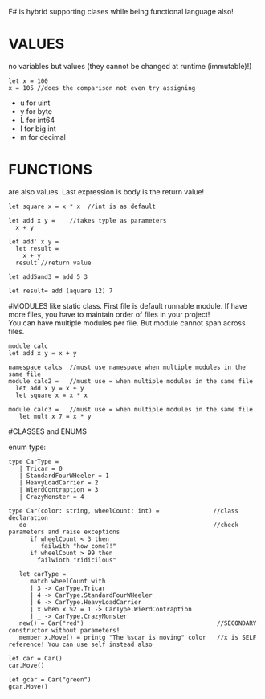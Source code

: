 
F# is hybrid supporting clases while being functional language also!

# VALUES
no variables but values (they cannot be changed at runtime (immutable)!)
```
let x = 100
x = 105 //does the comparison not even try assigning
```
 * u for uint
 * y for byte
 * L for int64
 * I for big int
 * m for decimal

# FUNCTIONS
are also values. 
Last expression is body is the return value!

```
let square x = x * x  //int is as default
```
```
let add x y =    //takes typle as parameters
  x + y
```
```
let add' x y = 
  let result =
    x + y
  result //return value
```
```
let add5and3 = add 5 3
```
```
let result= add (aquare 12) 7
```

#MODULES
like static class. 
First file is default runnable module. If have more files, you have to maintain order of files in your project!   
You can have multiple modules per file. But module cannot span across files.
```
module calc
let add x y = x + y
```
```
namespace calcs  //must use namespace when multiple modules in the same file
module calc2 =   //must use = when multiple modules in the same file
  let add x y = x + y
  let square x = x * x
  
module calc3 =   //must use = when multiple modules in the same file
   let mult x 7 = x * y
```

#CLASSES and ENUMS

enum type:
```
type CarType = 
   | Tricar = 0
   | StandardFourWHeeler = 1
   | HeavyLoadCarrier = 2
   | WierdContraption = 3
   | CrazyMonster = 4
```
```
type Car(color: string, wheelCount: int) =               //class declaration
   do                                                    //check parameters and raise exceptions
      if wheelCount < 3 then 
         failwith "how come?!"
      if wheelCount > 99 then
        failwioth "ridicilous"

   let carType = 
      match wheelCount with
      | 3 -> CarType.Tricar 
      | 4 -> CarType.StandardFourWHeeler
      | 6 -> CarType.HeavyLoadCarrier
      | x when x %2 = 1 -> CarType.WierdContraption
      | _ -> CarType.CrazyMonster
   new() = Car("red")                                     //SECONDARY constructor without parameters!
   member x.Move() = printg "The %scar is moving" color   //x is SELF reference! You can use self instead also

let car = Car()
car.Move()

let gcar = Car("green")
gcar.Move()
```


